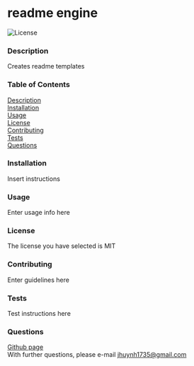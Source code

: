 # readme engine
![License](https://img.shields.io/badge/License-MIT-red)
### Description
Creates readme templates

### Table of Contents
[Description](#Description)  
[Installation](#Installation)  
[Usage](#Usage)  
[License](#License)  
[Contributing](#Contributing)  
[Tests](#Tests)  
[Questions](#Questions)  


### Installation
Insert instructions


### Usage
Enter usage info here

### License
The license you have selected is MIT
### Contributing
Enter guidelines here
### Tests
Test instructions here
### Questions
[Github page](https://github.com/jhuynh24)  
With further questions, please e-mail <jhuynh1735@gmail.com>
